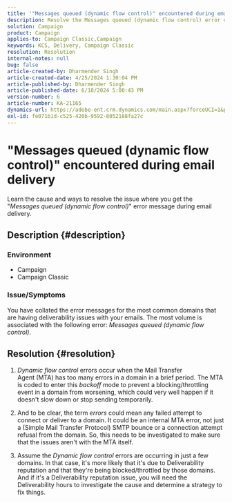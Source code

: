 ```yaml
---
title: '"Messages queued (dynamic flow control)" encountered during email delivery'
description: Resolve the Messages queued (dynamic flow control) error during email delivery.
solution: Campaign
product: Campaign
applies-to: Campaign Classic,Campaign
keywords: KCS, Delivery, Campaign Classic
resolution: Resolution
internal-notes: null
bug: false
article-created-by: Dharmender Singh
article-created-date: 4/25/2024 1:30:04 PM
article-published-by: Dharmender Singh
article-published-date: 6/18/2024 5:00:43 PM
version-number: 6
article-number: KA-21165
dynamics-url: https://adobe-ent.crm.dynamics.com/main.aspx?forceUCI=1&pagetype=entityrecord&etn=knowledgearticle&id=099f07ea-0703-ef11-a1fe-6045bd03c412
exl-id: fe071b1d-c525-420b-9592-8052188fa27c
---
```

# "Messages queued (dynamic flow control)" encountered during email delivery


Learn the cause and ways to resolve the issue where you get the "*Messages queued (dynamic flow control)*" error message during email delivery.

## Description {#description}


### <b>Environment</b>

- Campaign
- Campaign Classic




### <b>Issue/Symptoms</b>

You have collated the error messages for the most common domains that are having deliverability issues with your emails. The most volume is associated with the following error: *Messages queued (dynamic flow control)*.


## Resolution {#resolution}


1. *Dynamic flow control* errors occur when the Mail Transfer Agent (MTA) has too many errors in a domain in a brief period. The MTA is coded to enter this *backoff* mode to prevent a blocking/throttling event in a domain from worsening, which could very well happen if it doesn't slow down or stop sending temporarily.

    
2. And to be clear, the term *errors* could mean any failed attempt to connect or deliver to a domain. It could be an internal MTA error, not just a (Simple Mail Transfer Protocol) SMTP bounce or a connection attempt refusal from the domain. So, this needs to be investigated to make sure that the issues aren't with the MTA itself. 

    
3. Assume the *Dynamic flow control* errors are occurring in just a few domains. In that case, it's more likely that it's due to Deliverability reputation and that they're being blocked/throttled by those domains. And if it's a Deliverability reputation issue, you will need the Deliverability hours to investigate the cause and determine a strategy to fix things.
